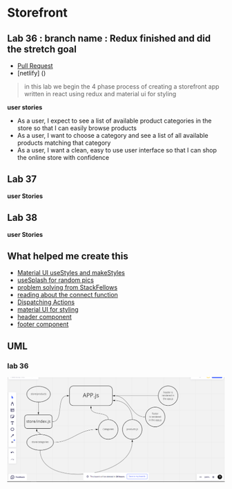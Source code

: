 # Storefront 

## Lab 36 :  branch name : Redux finished and did the stretch goal
* [Pull Request](https://github.com/Mohammed-Awadallah/storefront/pull/1)
* [netlify] ()

> in this lab we begin the 4 phase process of creating a storefront app written in react using redux and material ui for styling 

**user stories**
* As a user, I expect to see a list of available product categories in the store so that I can easily browse products
* As a user, I want to choose a category and see a list of all available products matching that category
* As a user, I want a clean, easy to use user interface so that I can shop the online store with confidence


## Lab 37
> 


**user Stories**


## Lab 38

>

**user Stories**







## What helped me create this 

* [Material UI useStyles and makeStyles](https://smartdevpreneur.com/material-ui-makestyles-usestyles-createstyles-and-withstyles-explained/)
* [useSplash for random pics](https://source.unsplash.com/)
* [problem solving from StackFellows](https://stackoverflow.com/questions/60795368/react-hook-usestyles-is-called-in-function-which-is-neither-a-react-function-c)
* [reading about the connect function](https://react-redux.js.org/api/connect)
* [Dispatching Actions](https://react-redux.js.org/using-react-redux/connect-mapdispatch)
* [material UI for styling](https://mui.com/)
* [header component](https://betterprogramming.pub/building-a-basic-header-with-materialui-and-react-js-d650f75b4b0a)
* [footer component](https://www.js-tutorials.com/react-js/react-layout-using-material-design/)


## UML 

### lab 36
![lab36](UML/lab36.PNG)
